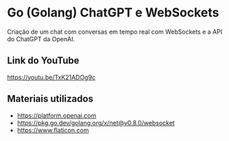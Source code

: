 # Go (Golang) ChatGPT e WebSockets

Criação de um chat com conversas em tempo real com WebSockets e a API do ChatGPT da OpenAI.

## Link do YouTube
https://youtu.be/TxK21ADOg9c

## Materiais utilizados
- https://platform.openai.com
- https://pkg.go.dev/golang.org/x/net@v0.8.0/websocket
- https://www.flaticon.com